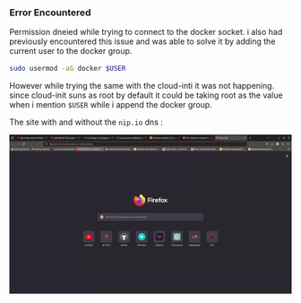 ### Error Encountered

Permission dneied while trying to connect to the docker socket. i also had previously encountered this issue and was able to solve it by adding the current user to the docker group.
```bash
sudo usermod -aG docker $USER
```

However while trying the same with the cloud-inti it was not happening. since cloud-init suns as root by default it could be taking root as the value when i mention `$USER` while i append the docker group.

The site with and without the `nip.io` dns :

![alt text](Screencastfrom04-23-2024035443AM-ezgif.com-video-to-gif-converter.gif)